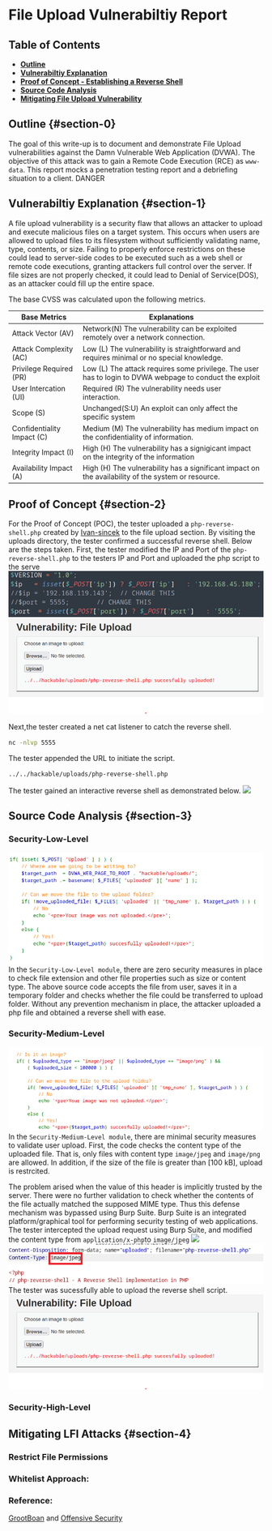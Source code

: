 # File Upload Vulnerabiltiy Report

## Table of Contents
- [**Outline**](#section-0)
- [**Vulnerabiltiy Explanation**](#section-1)
- [ **Proof of Concept - Establishing a  Reverse Shell**](#section-2)
- [ **Source Code Analysis**](#section-3)
- [**Mitigating File Upload Vulnerability**](#section-4)

## Outline {#section-0}
The goal of this write-up is to document and demonstrate File Upload vulnerabilities against the Damn Vulnerable Web Application (DVWA). The objective of this attack was to gain a Remote Code Execution (RCE) as `www-data`. This report mocks a penetration testing report and a debriefing situation to a client. DANGER

## Vulnerabiltiy Explanation {#section-1}


A file upload vulnerability is a security flaw that allows an attacker to upload and execute malicious files on a target system. This occurs when users are allowed to upload files to its filesystem without sufficiently validating  name, type, contents, or size. Failing to properly enforce restrictions on these could lead to server-side codes to be executed such as a web shell or remote code executions,  granting attackers full control over the server. If file sizes are not properly checked, it could lead to Denial of Service(DOS), as an attacker could fill up the entire space.


The base CVSS was calculated upon the following metrics.  

| Base Metrics               | Explanations                                                                                             |
|----------------------------|----------------------------------------------------------------------------------------------------------|
| Attack Vector (AV)         | Network(N) The vulnerability can be exploited remotely over a network connection.                        |
| Attack Complexity (AC)     | Low (L) The vulnerability is straightforward and requires minimal or no special knowledge.               |
| Privilege Required (PR)    | Low (L) The attack requires some privilege. The user has to login to DVWA webpage to conduct the exploit |
| User Intercation (UI)      | Required (R) The vulnerability needs user interaction.                                                    |
| Scope (S)                  | Unchanged(S:U) An exploit can only affect the specific system                                            |
| Confidentiality Impact (C) | Medium (M) The vulnerability has medium impact on  the confidentiality of information.                   |
| Integrity Impact (I)       | High (H) The vulnerability has a signigicant impact on the integrity of the information                  |
| Availability Impact (A)    | High (H) The vulnerability has a significant impact on the availability of the system or resource.       |


## Proof of Concept {#section-2}
For the Proof of Concept (POC), the tester uploaded a `php-reverse-shell.php` created by  [Ivan-sincek](https://github.com/ivan-sincek/php-reverse-shell/blob/master/src/reverse/php_reverse_shell.php) to the file upload section.  By visiting the uploads directory, the tester confirmed a successful  reverse shell. Below are the steps taken.
First, the tester modified the IP and Port of the `php-reverse-shell.php` to the testers IP and Port and uploaded the php script to the serve
![](/assets/upload/change.png)  
![](/assets/upload/success.png)  

Next,the tester created a  net cat listener to catch the reverse shell.
```bash
nc -nlvp 5555 
``` 
The tester appended the URL to initiate the script.
```bash
../../hackable/uploads/php-reverse-shell.php
```

 The tester gained an interactive reverse shell as demonstrated below.
![](/assets/uploads/REV.gif)



## Source Code Analysis {#section-3}
### Security-Low-Level
![](/assets/upload/easy.png)  
In the `Security-Low-Level module`, there are zero security measures in place to check file extension and other file properties such as size or content type. 
The above source code  accepts the file from user, saves it in a temporary folder and checks whether the file could be transferred to upload folder. Without any prevention mechanism in place, the attacker uploaded a php file and obtained a reverse shell with ease.

### Security-Medium-Level
![](/assets/upload/medium.png)  
In the `Security-Medium-Level module`, there are minimal security measures to validate user upload. First, the code checks the content type of the uploaded file. That is, only files with content type `image/jpeg` and `image/png` are allowed. In addition, if the size of the file is greater than [100 kB], upload is restrcited.

The problem arised when the value of this header is implicitly trusted by the server. There were no further validation to check whether the contents of the file actually matched the supposed MIME type. Thus this defense mechanism was bypassed using Burp Suite. Burp Suite is an integrated platform/graphical tool for performing security testing of web applications. The tester intercepted the upload request using Burp Suite, and modified the content type from  `application/x-php`to `image/jpeg`
![](/assets/upload/content.png)  
![](/assets/upload/type.png)  
The tester was sucessfully able to upload the reverse shell script.
![](/assets/upload/success.png)  

### Security-High-Level
 

## Mitigating LFI Attacks {#section-4}  
### Restrict File Permissions

### Whitelist Approach:




### Reference: 
[GrootBoan](https://security.grootboan.com/) and
[Offensive Security](https://www.offsec.com/metasploit-unleashed/file-inclusion-vulnerabilities/) 
